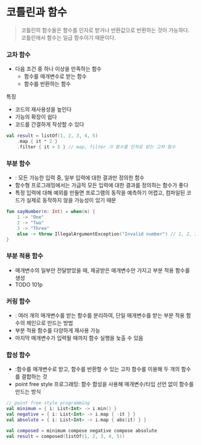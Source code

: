 # 코틀린과 함수
> 코틀린의 함수들은 함수를 인자로 받거나 반환값으로 반환하는 것이 가능하다. 코틀린에서 함수는 일급 함수이기 때문이다.

### 고차 함수

- 다음 조건 중 하나 이상을 만족하는 함수
  - 함수를 매개변수로 받는 함수
  - 함수를 반환하는 함수

특징
- 코드의 재사용성을 높인다
- 기능의 확장이 쉽다
- 코드를 간결하게 작성할 수 있다

```kotlin
val result = listOf(1, 2, 3, 4, 5)
    .map { it * 2 }
    .filter { it > 5 } // map, filter 가 함수를 인자로 받는 고차 함수
```

### 부분 함수

- : 모든 가능한 입력 중, 일부 입력에 대한 결과만 정의한 함수
- 함수형 프로그래밍에서는 가급적 모든 입력에 대한 결과를 정의하는 함수가 좋다
- 특정 입력에 대해 예외를 만들면 프로그램의 동작을 예측하기 어렵고, 컴파일된 코드가 실제로 동작하지 않을 가능성이 있기 때문

```kotlin
fun sayNumber(n: Int) = when(n) {
    1 -> "One"
    2 -> "Two"
    3 -> "Three"
    else -> throw IllegalArgumentException("Invalid number") // 1, 2, 3이 아닌 경우에는 결과가 정의되지 않았다
}
```

### 부분 적용 함수

- 매개변수의 일부만 전달받았을 때, 제공받은 매개변수만 가지고 부분 적용 함수를 생성
- TODO 101p

### 커링 함수
- : 여러 개의 매개변수를 받는 함수를 분리하여, 단일 매개변수를 받는 부분 적용 함수의 체인으로 만드는 방법
- 부분 적용 함수를 다양하게 재사용 가능
- 마지막 매개변수가 입력될 때까지 함수 실행을 늦출 수 있음

### 합성 함수
- :함수를 매개변수로 받고, 함수를 반환할 수 있는 고차 함수를 이용해 두 개의 함수를 결합하는 것
- point free style 프로그래밍: 함수 합성을 사용해 매개변수/타입 선언 없이 함수를 만드는 방식

```kotlin
// point free style programming
val minimum = { i: List<Int> -> i.min() }
val negative = { i: List<Int> -> i.map { -it } }
val absolute = { i: List<Int> -> i.map { abs(it) } }

val composed = minimum compose negative compose absolute
val result = composed(listOf(1, 2, 3, 4, 5))
```
